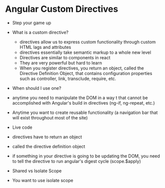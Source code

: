 # Angular Custom Directives

* Step your game up

* What is a custom directive?
  * directives allow us to express custom functionality through custom HTML lags and attributes
  * directives essentially take semantic markup to a whole new level
  * Directives are similar to components in react
  * They are very powerful but hard to learn
  * When you register directives, you return an object, called the Directive Definition Object, that contains configuration properties such as controller, link, transclude, require, etc.

* When should I use one?
 * anytime you need to manipulate the DOM in a way t that cannot be accomplished with Angular's build in directives (ng-if, ng-repeat, etc.)
 * Anytime you want to create reusable functionality (a navigation bar that will exist throughout most of the site)

* Live code
 * directives have to return an object
 * called the directive definition object
 * if something in your directive is going to be updating the DOM, you need to tell the directive to run angular's digest cycle (scope.$apply)

 * Shared vs Isolate Scope
  * You want to use isolate scope
